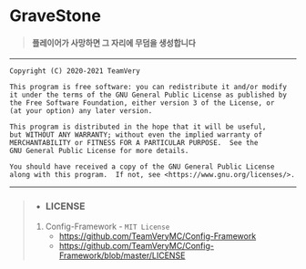 # GraveStone
> #### 플레이어가 사망하면 그 자리에 무덤을 생성합니다
---

    Copyright (C) 2020-2021 TeamVery

    This program is free software: you can redistribute it and/or modify
    it under the terms of the GNU General Public License as published by
    the Free Software Foundation, either version 3 of the License, or
    (at your option) any later version.

    This program is distributed in the hope that it will be useful,
    but WITHOUT ANY WARRANTY; without even the implied warranty of
    MERCHANTABILITY or FITNESS FOR A PARTICULAR PURPOSE.  See the
    GNU General Public License for more details.

    You should have received a copy of the GNU General Public License
    along with this program.  If not, see <https://www.gnu.org/licenses/>.
---
> * ### LICENSE
> 1. Config-Framework - `MIT License`
>    * https://github.com/TeamVeryMC/Config-Framework
>    * https://github.com/TeamVeryMC/Config-Framework/blob/master/LICENSE